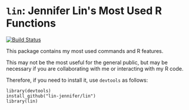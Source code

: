 # `lin`: Jennifer Lin's Most Used R Functions

[![Build Status](https://travis-ci.org/lin-jennifer/lin.svg?branch=main)](https://travis-ci.org/lin-jennifer/lin)

This package contains my most used commands and R features.

This may not be the most useful for the general public, but may be necessary if you are collaborating with me or interacting with my R code.

Therefore, if you need to install it, use `devtools` as follows:

```
library(devtools)
install_github("lin-jennifer/lin")
library(lin)
```